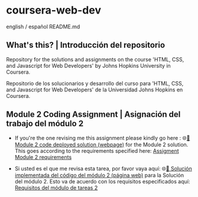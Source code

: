 # coursera-web-dev
english / español README.md

## What's this? | Introducción del repositorio

Repository for the solutions and assignments on the course 'HTML, CSS, and Javascript for Web Developers' by Johns Hopkins University in Coursera.

Repositorio de los solucionarios y desarrollo del curso para 'HTML, CSS, and Javascript for Web Developers' de la Universidad Johns Hopkins en Coursera.

## Module 2 Coding Assignment | Asignación del trabajo del módulo 2

- If you're the one revising me this assignment please kindly go here : 🌐[🦄 Module 2 code deployed solution (webpage)](https://hiyorijl.github.io/coursera-web-dev/mod2_solution/index.html) for the Module 2 solution.
This goes according to the requirements specified here: [Assigment Module 2 requirements](https://github.com/jhu-ep-coursera/fullstack-course4/blob/master/assignments/assignment2/Assignment-2.md)

- Si usted es el que me revisa esta tarea, por favor vaya aquí: 🌐[🦄 Solución implementada del código del módulo 2 (página web)](https://hiyorijl.github.io/coursera-web-dev/mod2_solution/index.html) para la Solución del módulo 2.
Esto va de acuerdo con los requisitos especificados aquí: [Requisitos del módulo de tareas 2](https://github.com/jhu-ep-coursera/fullstack-course4/blob/master/assignments/assignment2/Assignment-2.md)

